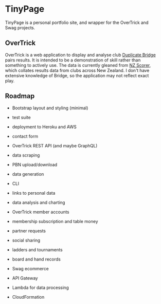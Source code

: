 # TinyPage

TinyPage is a personal portfolio site, and wrapper for the OverTrick and
 Swag projects.


## OverTrick

OverTrick is a web application to display and analyse club 
[Duplicate Bridge](https://cdn.acbl.org/wp-content/uploads/2014/01/Laws-of-Duplicate-Bridge.pdf)
pairs results. It is intended to be a demonstration of skill rather than
 something to actively use.
The data is currently gleaned from [NZ Scorer](https://bridgenz.co.nz/scorer
), which collates results data from clubs across New Zealand. I don't have
 extensive knowledge of Bridge, so the application may not reflect exact play.


## Roadmap
* Bootstrap layout and styling (minimal)
* test suite
* deployment to Heroku and AWS
* contact form  


* OverTrick REST API (and maybe GraphQL)
* data scraping 
* PBN upload/download
* data generation
* CLI
* links to personal data
* data analysis and charting 


* OverTrick member accounts
* membership subscription and table money
* partner requests
* social sharing
* ladders and tournaments
* board and hand records


* Swag ecommerce


* API Gateway
* Lambda for data processing
* CloudFormation
